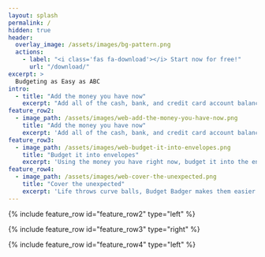 ```yaml
---
layout: splash
permalink: /
hidden: true
header:
  overlay_image: /assets/images/bg-pattern.png
  actions:
    - label: "<i class='fas fa-download'></i> Start now for free!"
      url: "/download/"
excerpt: >
  Budgeting as Easy as ABC
intro:
  - title: "Add the money you have now"
    excerpt: "Add all of the cash, bank, and credit card account balances in the app to see how much money you have right now"
feature_row2:
  - image_path: /assets/images/web-add-the-money-you-have-now.png
    title: "Add the money you have now"
    excerpt: 'Add all of the cash, bank, and credit card account balances in the app to see how much money you have right now'
feature_row3:
  - image_path: /assets/images/web-budget-it-into-envelopes.png
    title: "Budget it into envelopes"
    excerpt: 'Using the money you have right now, budget it into the envelopes based on your priority'
feature_row4:
  - image_path: /assets/images/web-cover-the-unexpected.png
    title: "Cover the unexpected"
    excerpt: 'Life throws curve balls, Budget Badger makes them easier to handle by allowing you to adjust your budget on the fly'
---
```


{% include feature_row id="feature_row2" type="left" %}

{% include feature_row id="feature_row3" type="right" %}

{% include feature_row id="feature_row4" type="left" %}